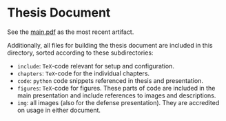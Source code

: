 # Thesis Document
See the [main.pdf](main.pdf) as the most recent artifact.


Additionally, all files for building the thesis document are included in this directory, sorted according to these subdirectories:
- `include`: `TeX`-code relevant for setup and configuration.
- `chapters`: `TeX`-code for the individual chapters.
- `code`: `python` code snippets referenced in thesis and presentation.
- `figures`: `TeX`-code for figures. These parts of code are included in the main presentation and include references to images and descriptions.
- `img`: all images (also for the defense presentation). They are accredited on usage in either document.
